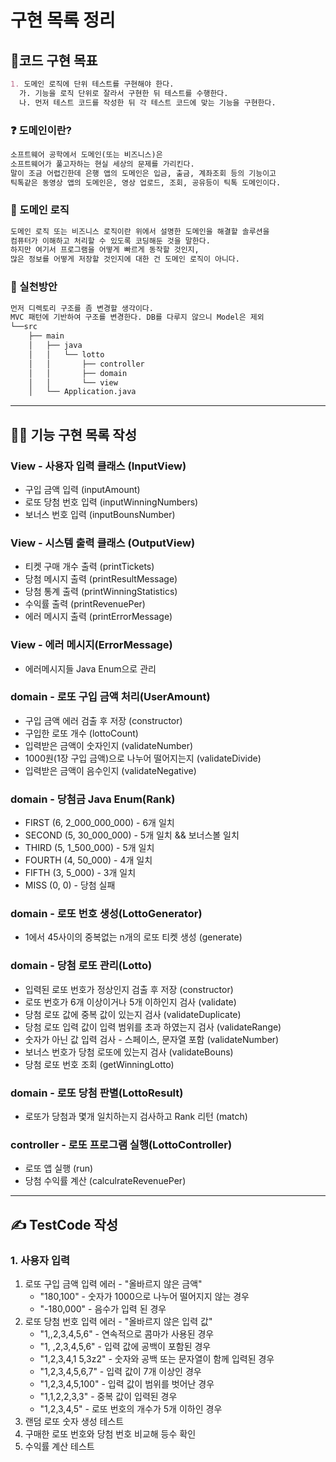 # 구현 목록 정리
## 📌코드 구현 목표
```markdown
1. 도메인 로직에 단위 테스트를 구현해야 한다.
  가. 기능을 로직 단위로 잘라서 구현한 뒤 테스트를 수행한다.
  나. 먼저 테스트 코드를 작성한 뒤 각 테스트 코드에 맞는 기능을 구현한다.
```
### ❓ 도메인이란?
```markdown
소프트웨어 공학에서 도메인(또는 비즈니스)은
소프트웨어가 풀고자하는 현실 세상의 문제를 가리킨다.
말이 조금 어렵긴한데 은행 앱의 도메인은 입금, 출금, 계좌조회 등의 기능이고
틱톡같은 동영상 앱의 도메인은, 영상 업로드, 조회, 공유등이 틱톡 도메인이다.
```
### 🔔 도메인 로직
```markdown
도메인 로직 또는 비즈니스 로직이란 위에서 설명한 도메인을 해결할 솔루션을
컴퓨터가 이해하고 처리할 수 있도록 코딩해둔 것을 말한다.
하지만 여기서 프로그램을 어떻게 빠르게 동작할 것인지,
많은 정보를 어떻게 저장할 것인지에 대한 건 도메인 로직이 아니다.
```
### 🔨 실천방안
```markdown
먼저 디렉토리 구조를 좀 변경할 생각이다.
MVC 패턴에 기반하여 구조를 변경한다. DB를 다루지 않으니 Model은 제외
└──src
    ├── main
    │   ├── java
    │   │   └── lotto
    │   │       ├── controller
    │   │       ├── domain
    │   │       └── view
    │   └── Application.java
```
---
## 🧑‍💻 기능 구현 목록 작성
### View - 사용자 입력 클래스 (InputView)
- 구입 금액 입력 (inputAmount)
- 로또 당첨 번호 입력 (inputWinningNumbers)
- 보너스 번호 입력 (inputBounsNumber)
### View - 시스템 출력 클래스 (OutputView)
- 티켓 구매 개수 출력 (printTickets)
- 당첨 메시지 출력 (printResultMessage)
- 당첨 통계 출력 (printWinningStatistics)
- 수익률 출력 (printRevenuePer)
- 에러 메시지 출력 (printErrorMessage)
### View - 에러 메시지(ErrorMessage)
- 에러메시지들 Java Enum으로 관리

### domain - 로또 구입 금액 처리(UserAmount)
- 구입 금액 에러 검출 후 저장 (constructor)
- 구입한 로또 개수 (lottoCount)
- 입력받은 금액이 숫자인지 (validateNumber)
- 1000원(1장 구입 금액)으로 나누어 떨어지는지 (validateDivide)
- 입력받은 금액이 음수인지 (validateNegative)

### domain - 당첨금 Java Enum(Rank)
- FIRST (6, 2_000_000_000) - 6개 일치
- SECOND (5, 30_000_000) - 5개 일치 && 보너스볼 일치
- THIRD (5, 1_500_000) - 5개 일치
- FOURTH (4, 50_000) - 4개 일치
- FIFTH (3, 5_000) - 3개 일치
- MISS (0, 0) - 당첨 실패

### domain - 로또 번호 생성(LottoGenerator)
- 1에서 45사이의 중복없는 n개의 로또 티켓 생성 (generate)

### domain - 당첨 로또 관리(Lotto)
- 입력된 로또 번호가 정상인지 검출 후 저장 (constructor)
- 로또 번호가 6개 이상이거나 5개 이하인지 검사 (validate)
- 당첨 로또 값에 중복 값이 있는지 검사 (validateDuplicate)
- 당첨 로또 입력 값이 입력 범위를 초과 하였는지 검사 (validateRange)
- 숫자가 아닌 값 입력 검사 - 스페이스, 문자열 포함 (validateNumber)
- 보너스 번호가 당첨 로또에 있는지 검사 (validateBouns)
- 당첨 로또 번호 조회 (getWinningLotto)
### domain - 로또 당첨 판별(LottoResult)
- 로또가 당첨과 몇개 일치하는지 검사하고 Rank 리턴 (match)
### controller - 로또 프로그램 실행(LottoController)
- 로또 앱 실행 (run)
- 당첨 수익률 계산 (calculrateRevenuePer)
---
## ✍ TestCode 작성
### 1. 사용자 입력
1. 로또 구입 금액 입력 에러 - "올바르지 않은 금액"
    * "180,100" - 숫자가 1000으로 나누어 떨어지지 않는 경우
    * "-180,000" - 음수가 입력 된 경우
2. 로또 당첨 번호 입력 에러 - "올바르지 않은 입력 값"
    * "1,,2,3,4,5,6" - 연속적으로 콤마가 사용된 경우
    * "1, ,2,3,4,5,6" - 입력 값에 공백이 포함된 경우
    * "1,2,3,4,1 5,3z2" - 숫자와 공백 또는 문자열이 함께 입력된 경우
    * "1,2,3,4,5,6,7" - 입력 값이 7개 이상인 경우
    * "1,2,3,4,5,100" - 입력 값이 범위를 벗어난 경우
    * "1,1,2,2,3,3" - 중복 값이 입력된 경우
    * "1,2,3,4,5" - 로또 번호의 개수가 5개 이하인 경우
3. 랜덤 로또 숫자 생성 테스트
4. 구매한 로또 번호와 당첨 번호 비교해 등수 확인
5. 수익률 계산 테스트